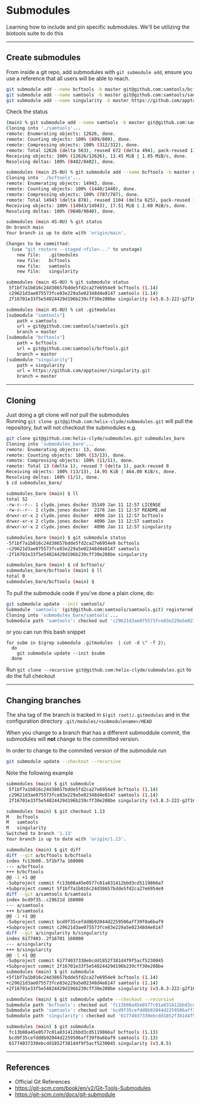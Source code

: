 # Submodules
  Learning how to include and pin specific submodules.
  We'll be utilizing the biotools suite to do this

---
## Create submodules

From inside a git repo, add submodules with `git submodule add`, ensure you use a reference that all users will be able to reach.  
```bash
git submodule add --name bcftools -b master git@github.com:samtools/bcftools.git bcftools
git submodule add --name samtools -b master git@github.com:samtools/samtools.git samtools
git submodule add --name singularity -b master https://github.com/apptainer/singularity.git singularity
```
Check the status
```bash
(main) % git submodule add --name samtools -b master git@github.com:samtools/samtools.git samtools
Cloning into './samtools'...
remote: Enumerating objects: 12626, done.
remote: Counting objects: 100% (809/809), done.
remote: Compressing objects: 100% (312/312), done.
remote: Total 12626 (delta 563), reused 672 (delta 494), pack-reused 11817
Receiving objects: 100% (12626/12626), 13.45 MiB | 1.85 MiB/s, done.
Resolving deltas: 100% (8482/8482), done.

submodules (main 2S-0U) % git submodule add --name bcftools -b master git@github.com:samtools/bcftools.git bcftools
Cloning into './bcftools'...
remote: Enumerating objects: 14943, done.
remote: Counting objects: 100% (1440/1440), done.
remote: Compressing objects: 100% (787/787), done.
remote: Total 14943 (delta 878), reused 1104 (delta 625), pack-reused 13503
Receiving objects: 100% (14943/14943), 17.51 MiB | 1.60 MiB/s, done.
Resolving deltas: 100% (9840/9840), done.

submodules (main 4S-0U) % git status
On branch main
Your branch is up to date with 'origin/main'.

Changes to be committed:
  (use "git restore --staged <file>..." to unstage)
	new file:   .gitmodules
	new file:   bcftools
	new file:   samtools
	new file:   singularity

submodules (main 4S-0U) % git submodule status
 5f1bf7a1b016c24d38657bdde5fd2ca27e6954e9 bcftools (1.14)
 c29621d3ae075573fce83e229a5e02348d4e8147 samtools (1.14)
 2f16701e33f5e54824429d196b239cff30e208be singularity (v3.8.3-222-g2f16701e3)

submodules (main 4S-0U) % cat .gitmodules
[submodule "samtools"]
	path = samtools
	url = git@github.com:samtools/samtools.git
	branch = master
[submodule "bcftools"]
	path = bcftools
	url = git@github.com:samtools/bcftools.git
	branch = master
[submodule "singularity"]
	path = singularity
	url = https://github.com/apptainer/singularity.git
	branch = master
```

---
## Cloning
Just doing a git clone will *not* pull the submodules<br>
Running `git clone git@github.com:helix-clyde/submodules.git` will pull the repository, but will not checkout the submodules e.g.

```bash
git clone git@github.com:helix-clyde/submodules.git submodules_bare
Cloning into 'submodules_bare'...
remote: Enumerating objects: 13, done.
remote: Counting objects: 100% (13/13), done.
remote: Compressing objects: 100% (11/11), done.
remote: Total 13 (delta 1), reused 7 (delta 1), pack-reused 0
Receiving objects: 100% (13/13), 14.95 KiB | 464.00 KiB/s, done.
Resolving deltas: 100% (1/1), done.
$ cd submodules_bare/

submodules_bare (main) $ ll
total 52
-rw-r--r-- 1 clyde.jones docker 35149 Jan 11 12:57 LICENSE
-rw-r--r-- 1 clyde.jones docker  2176 Jan 11 12:57 README.md
drwxr-xr-x 2 clyde.jones docker  4096 Jan 11 12:57 bcftools
drwxr-xr-x 2 clyde.jones docker  4096 Jan 11 12:57 samtools
drwxr-xr-x 2 clyde.jones docker  4096 Jan 11 12:57 singularity

submodules_bare (main) $ git submodule status
-5f1bf7a1b016c24d38657bdde5fd2ca27e6954e9 bcftools
-c29621d3ae075573fce83e229a5e02348d4e8147 samtools
-2f16701e33f5e54824429d196b239cff30e208be singularity

submodules_bare (main) $ cd bcftools/
submodules_bare/bcftools (main) $ ll
total 0
submodules_bare/bcftools (main) $
```

To pull the submodule code if you've done a plain clone, do:
```bash
git submodule update --init samtools/
Submodule 'samtools' (git@github.com:samtools/samtools.git) registered for path 'samtools'
Cloning into 'submodules_bare/samtools'...
Submodule path 'samtools': checked out 'c29621d3ae075573fce83e229a5e02348d4e8147'
```

or you can run this bash snippet
```
for subm in $(grep submodule .gitmodules  | cut -d \" -f 2);
  do
    git submodule update --init $subm
  done
```
Run `git clone --recursive git@github.com:helix-clyde/submodules.git` to do the full checkout

---
## Changing branches

The sha tag of the branch is tracked in `$(git root)/.gitmodules` and in the configuration directory `.git/modules/<submodulename>/HEAD`

When you change to a branch that has a different submoddule commit, the submodules will **not** change to the committed version.

In order to change to the commited version of the submodule run
```bash
git submodule update --checkout --recursive
```
Note the following example
```bash
submodules (main) $ git submodule
 5f1bf7a1b016c24d38657bdde5fd2ca27e6954e9 bcftools (1.14)
 c29621d3ae075573fce83e229a5e02348d4e8147 samtools (1.14)
 2f16701e33f5e54824429d196b239cff30e208be singularity (v3.8.3-222-g2f16701e3)

submodules (main) $ git checkout 1.13
M	bcftools
M	samtools
M	singularity
Switched to branch '1.13'
Your branch is up to date with 'origin/1.13'.

submodules (main) $ git diff
diff --git a/bcftools b/bcftools
index fc13b08..5f1bf7a 160000
--- a/bcftools
+++ b/bcftools
@@ -1 +1 @@
-Subproject commit fc13b08a45e0577c01a831412bbd3cd5119866a7
+Subproject commit 5f1bf7a1b016c24d38657bdde5fd2ca27e6954e9
diff --git a/samtools b/samtools
index bcd9f35..c29621d 160000
--- a/samtools
+++ b/samtools
@@ -1 +1 @@
-Subproject commit bcd9f35cefdd8b92044d2259506aff39f0a6baf9
+Subproject commit c29621d3ae075573fce83e229a5e02348d4e8147
diff --git a/singularity b/singularity
index 6177403..2f16701 160000
--- a/singularity
+++ b/singularity
@@ -1 +1 @@
-Subproject commit 61774037330ebcdd1852f381d4f9f5acf5230045
+Subproject commit 2f16701e33f5e54824429d196b239cff30e208be
submodules (main) $ git submodule
+5f1bf7a1b016c24d38657bdde5fd2ca27e6954e9 bcftools (1.14)
+c29621d3ae075573fce83e229a5e02348d4e8147 samtools (1.14)
+2f16701e33f5e54824429d196b239cff30e208be singularity (v3.8.3-222-g2f16701e3)

submodules (main) $ git submodule update --checkout --recursive
Submodule path 'bcftools': checked out 'fc13b08a45e0577c01a831412bbd3cd5119866a7'
Submodule path 'samtools': checked out 'bcd9f35cefdd8b92044d2259506aff39f0a6baf9'
Submodule path 'singularity': checked out '61774037330ebcdd1852f381d4f9f5acf5230045'

submodules (main) $ git submodule
 fc13b08a45e0577c01a831412bbd3cd5119866a7 bcftools (1.13)
 bcd9f35cefdd8b92044d2259506aff39f0a6baf9 samtools (1.13)
 61774037330ebcdd1852f381d4f9f5acf5230045 singularity (v3.8.5)

```

---
## References
 * Official Git References
  * https://git-scm.com/book/en/v2/Git-Tools-Submodules
  * https://git-scm.com/docs/git-submodule

